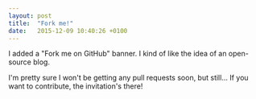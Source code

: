```yaml
---
layout: post
title:  "Fork me!"
date:   2015-12-09 10:40:26 +0100
---
```

I added a "Fork me on GitHub" banner. I kind of like the idea of an open-source blog.

I'm pretty sure I won't be getting any pull requests soon, but still... If you want to contribute, the invitation's there!